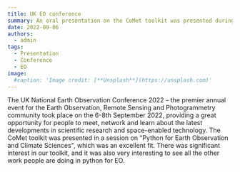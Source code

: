 ```yaml
---
title: UK EO conference
summary: An oral presentation on the CoMet toolkit was presented during the UK National Earth Observation Conference 2022.
date: 2022-09-06
authors:
  - admin
tags:
  - Presentation
  - Conference
  - EO
image:
  #caption: 'Image credit: [**Unsplash**](https://unsplash.com)'
---
```



The UK National Earth Observation Conference 2022 – the premier annual event for the 
Earth Observation, Remote Sensing and Photogrammetry community took place on the 6-8th 
September 2022, providing a great opportunity for people to meet, network and learn 
about the latest developments in scientific research and space-enabled technology.
The CoMet toolkit was presented in a session on "Python for Earth Observation and 
Climate Sciences", which was an excellent fit. There was significant interest in 
our toolkit, and it was also very interesting to see all the other work people 
are doing in python for EO.
